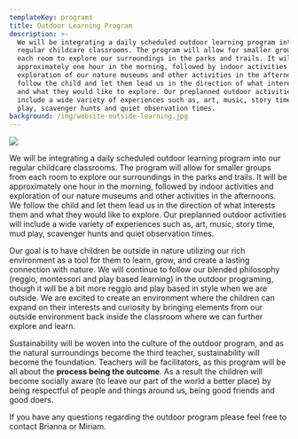 ```yaml
---
templateKey: programs
title: Outdoor Learning Program
description: >-
  We will be integrating a daily scheduled outdoor learning program into our
  regular childcare classrooms. The program will allow for smaller groups from
  each room to explore our surroundings in the parks and trails. It will be
  approximately one hour in the morning, followed by indoor activities and
  exploration of our nature museums and other activities in the afternoons. We
  follow the child and let them lead us in the direction of what interests them
  and what they would like to explore. Our preplanned outdoor activities will
  include a wide variety of experiences such as, art, music, story time, mud
  play, scavenger hunts and quiet observation times.
background: /img/website-outside-learning.jpg
---
```

![](/img/1232323.jpg)

We will be integrating a daily scheduled outdoor learning program into our regular childcare classrooms. The program will allow for smaller groups from each room to explore our surroundings in the parks and trails. It will be approximately one hour in the morning, followed by indoor activities and exploration of our nature museums and other activities in the afternoons. We follow the child and let them lead us in the direction of what interests them and what they would like to explore. Our preplanned outdoor activities will include a wide variety of experiences such as, art, music, story time, mud play, scavenger hunts and quiet observation times.

Our goal is to have children be outside in nature utilizing our rich environment as a tool for them to learn, grow, and create a lasting connection with nature. We will continue to follow our blended philosophy (reggio, montessori and play based learning) in the outdoor programing, though it will be a bit more reggio and play based in style when we are outside. We are excited to create an environment where the children can expand on their interests and curiosity by bringing elements from our outside environment back inside the classroom where we can further explore and learn.

Sustainability will be woven into the culture of the outdoor program, and as the natural surroundings become the third teacher, sustainability will become the foundation. Teachers will be facilitators, as this program will be all about the **process being the outcome**. As a result the children will become socially aware (to leave our part of the world a better place) by being respectful of people and things around us, being good friends and good doers.

If you have any questions regarding the outdoor program please feel free to contact Brianna or Miriam.
